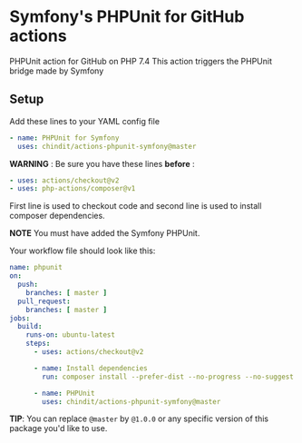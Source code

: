 # Symfony's PHPUnit for GitHub actions
PHPUnit action for GitHub on PHP 7.4
This action triggers the PHPUnit bridge made by Symfony

## Setup
Add these lines to your YAML config file
```yaml
- name: PHPUnit for Symfony
  uses: chindit/actions-phpunit-symfony@master
```

**WARNING** : Be sure you have these lines **before** :
```yaml
- uses: actions/checkout@v2
- uses: php-actions/composer@v1
```

First line is used to checkout code and second line is used to install
composer dependencies.

**NOTE** You must have added the Symfony PHPUnit.

Your workflow file should look like this:
```yaml
name: phpunit
on:
  push:
    branches: [ master ]
  pull_request:
    branches: [ master ]
jobs:
  build:
    runs-on: ubuntu-latest
    steps:
      - uses: actions/checkout@v2

      - name: Install dependencies
        run: composer install --prefer-dist --no-progress --no-suggest

      - name: PHPUnit
        uses: chindit/actions-phpunit-symfony@master
```

**TIP**: You can replace `@master` by `@1.0.0` or any specific version of this
package you'd like to use.

